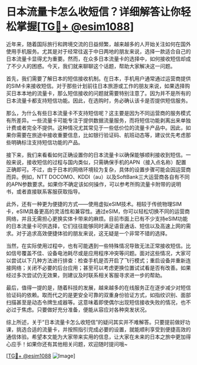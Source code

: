 # 日本流量卡怎么收短信？详细解答让你轻松掌握[[TG💪+ @esim1088](https://t.me/s/esim1088)]

近年来，随着国际旅行和跨境交流的日益频繁，越来越多的人开始关注如何在国外使用手机服务。尤其是对于经常往返于中日两地的朋友来说，选择一款适合自己的日本流量卡显得尤为重要。然而，在众多日本流量卡的选择中，如何接收短信却成了不少人的困惑。今天，我们就来聊聊这个话题，帮助大家解决这一问题。

首先，我们需要了解日本的短信接收机制。在日本，手机用户通常通过运营商提供的SIM卡来接收短信。对于那些计划前往日本旅游或工作的朋友来说，如果选择购买日本本地的流量卡，那么短信接收的问题就需要特别注意了。因为并不是所有的日本流量卡都支持短信功能。因此，在选购时，务必确认该卡是否提供短信服务。

那么，为什么有些日本流量卡不支持短信呢？这主要是因为不同运营商的服务模式有所差异。一些流量卡可能专注于提供数据流量服务，而将短信功能剥离出来单独计费或者完全不提供。这种情况尤其常见于一些低价位的流量卡产品中。因此，如果你需要在旅途中接收重要信息，比如银行验证码、航班动态等，建议优先考虑那些明确标注支持短信功能的产品。

接下来，我们来看看如何正确设置你的日本流量卡以确保能够顺利接收到短信。一般来说，接收短信的过程与国内类似，只需确保手机的APN（接入点名称）配置正确即可。不过，由于日本的网络环境较为复杂，具体的设置步骤可能会因运营商而异。例如，NTT DOCOMO、KDDI（au）以及SoftBank三大运营商各自有不同的APN参数要求。如果你不确定该如何操作，可以参考所购流量卡附带的说明书，或者直接联系客服获取指导。

此外，还有一种更为便捷的方式——使用虚拟eSIM技术。相较于传统物理SIM卡，eSIM具备更高的灵活性和兼容性。通过eSIM，你可以轻松切换不同的运营商网络，并且无需担心更换实体卡带来的麻烦。目前市面上已有不少支持eSIM功能的日本流量卡可供选择，它们往往能够同时满足语音通话、短信以及高速上网的需求。对于追求高效便捷体验的朋友来说，这无疑是一个非常不错的选择。

当然，在实际使用过程中，也有可能遇到一些特殊情况导致无法正常接收短信。比如信号覆盖不佳、设备电池耗尽或是应用程序冲突等问题。面对这些情况，大家可以尝试以下几种方法进行排查：检查手机是否开启了飞行模式；重启设备并重新连接网络；关闭不必要的后台应用；甚至可以考虑更换位置试试看是否有改善。如果经过多次尝试仍无效果，则建议及时联系相关客服寻求进一步的帮助。

最后，值得一提的是，随着科技的发展，越来越多的在线服务正在逐步减少对短信验证码的依赖。取而代之的是更安全可靠的双重身份验证方式，如指纹识别、面部扫描甚至是动态令牌生成器等。这意味着即使偶尔出现短信接收失败的情况，也不必过于焦虑。只要做好充分准备，便能从容应对各种突发状况。

综上所述，关于“日本流量卡怎么收短信”的疑问其实并不难解答。只要提前做好功课，挑选合适的流量卡，并按照指引完成必要的设置，就能顺利享受到便捷高效的通信体验。希望本文能为大家带来实用的信息，让大家在未来的日本之旅中更加得心应手！如果你还有其他相关问题，欢迎随时提问哦~

[[TG💪+ @esim1088](https://t.me/s/esim1088) ![Image](https://i.postimg.cc/4NQfJmqS/Snipaste-2025-05-13-00-14-12.png)]